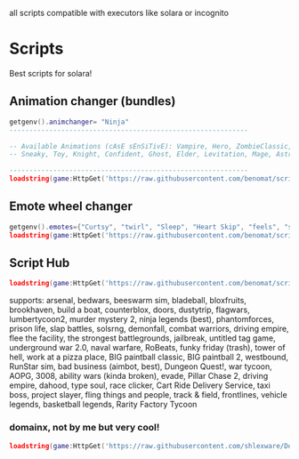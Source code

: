 all scripts compatible with executors like solara or incognito

# Scripts

Best scripts for solara! 

## Animation changer (bundles)
```lua
getgenv().animchanger= "Ninja"
------------------------------------------------------------

-- Available Animations (cAsE sEnSiTivE): Vampire, Hero, ZombieClassic, Cowboy, Patrol, Bold, ZombieFE, Princess, Popstar, 
-- Sneaky, Toy, Knight, Confident, Ghost, Elder, Levitation, Mage, Astronaut, Ninja, Werewolf, Cartoon, Pirate

------------------------------------------------------------
loadstring(game:HttpGet('https://raw.githubusercontent.com/benomat/scripts/m/a'))()
```
## Emote wheel changer
```lua
getgenv().emotes={"Curtsy", "twirl", "Sleep", "Heart Skip", "feels", "strut", "sliving", "faceframe"}
loadstring(game:HttpGet('https://raw.githubusercontent.com/benomat/scripts/m/e'))()
```

## Script Hub
```lua
loadstring(game:HttpGet('https://raw.githubusercontent.com/benomat/scripts/m/hub'))()
```
supports: arsenal, bedwars, beeswarm sim, bladeball, bloxfruits, brookhaven, build a boat, counterblox, doors, dustytrip, flagwars, lumbertycoon2, murder mystery 2, ninja legends (best), phantomforces, prison life, slap battles, solsrng, demonfall, combat warriors, driving empire, flee the facility, the strongest battlegrounds, jailbreak, untitled tag game, underground war 2.0, naval warfare, RoBeats, funky friday (trash), tower of hell, work at a pizza place, BIG paintball classic, BIG paintball 2, westbound, RunStar sim, bad business (aimbot, best), Dungeon Quest!, war tycoon, AOPG, 3008, ability wars (kinda broken), evade, Pillar Chase 2, driving empire, dahood, type soul, race clicker, Cart Ride Delivery Service, taxi boss, project slayer, fling things and people, track & field, frontlines, vehicle legends, basketball legends, Rarity Factory Tycoon

### domainx, not by me but very cool!
```lua
loadstring(game:HttpGet('https://raw.githubusercontent.com/shlexware/DomainX/main/source',true))()
```
